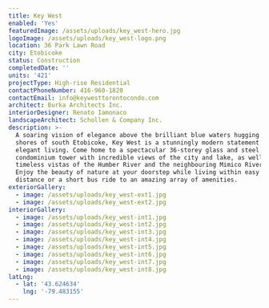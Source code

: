 ```yaml
---
title: Key West
enabled: 'Yes'
featuredImage: /assets/uploads/key_west-hero.jpg
logoImage: /assets/uploads/key_west-logo.png
location: 36 Park Lawn Road
city: Etobicoke
status: Construction
completedDate: ''
units: '421'
projectType: High-rise Residential
contactPhoneNumber: 416-960-1820
contactEmail: info@keywesttorontocondo.com
architect: Burka Architects Inc.
interiorDesigner: Renato Iamonaco
landscapeArchitect: Schollen & Company Inc.
description: >-
  A soaring vision of elegance above the brilliant blue waters hugging the
  shores of south Etobicoke, Key West is a stunningly modern statement of
  elegant living. Come home to a spectacular 36-storey glass and steel
  condominium tower with incredible views of the city and lake, as well as
  timeless vistas of the Humber River and the neighbouring Mimico River Ravine.
  Enjoy the beauty of nature at your doorstep while living within easy walking
  distance or a short bus ride to an amazing array of amenities.
exteriorGallery:
  - image: /assets/uploads/key_west-ext1.jpg
  - image: /assets/uploads/key_west-ext2.jpg
interiorGallery:
  - image: /assets/uploads/key_west-int1.jpg
  - image: /assets/uploads/key_west-int2.jpg
  - image: /assets/uploads/key_west-int3.jpg
  - image: /assets/uploads/key_west-int4.jpg
  - image: /assets/uploads/key_west-int5.jpg
  - image: /assets/uploads/key_west-int6.jpg
  - image: /assets/uploads/key_west-int7.jpg
  - image: /assets/uploads/key_west-int8.jpg
latLng:
  - lat: '43.624634'
    lng: '-79.483155'
---
```


